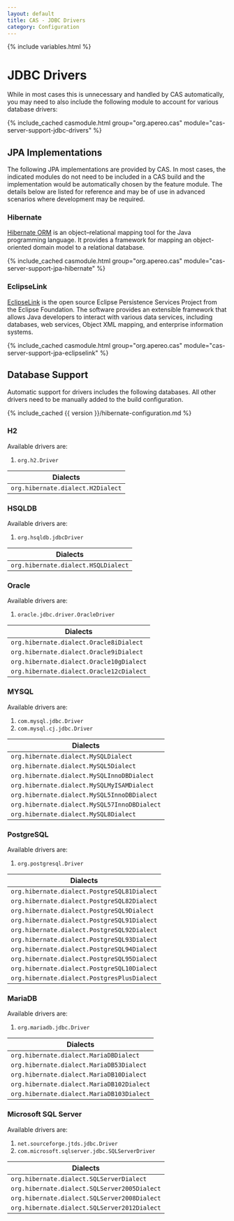 ```yaml
---
layout: default
title: CAS - JDBC Drivers
category: Configuration
---
```

{% include variables.html %}

# JDBC Drivers

While in most cases this is unnecessary and handled by CAS automatically,
you may need to also include the following module to account for various database drivers:

{% include_cached casmodule.html group="org.apereo.cas" module="cas-server-support-jdbc-drivers" %}

## JPA Implementations
                     
The following JPA implementations are provided by CAS. In most cases, the indicated modules do not need
to be included in a CAS build and the implementation would be automatically chosen by the feature module.
The details below are listed for reference and may be of use in advanced scenarios where development may be required.

### Hibernate

[Hibernate ORM](https://hibernate.org/) is an object–relational mapping tool for the Java programming 
language. It provides a framework for mapping an object-oriented domain model to a relational database.

{% include_cached casmodule.html group="org.apereo.cas" module="cas-server-support-jpa-hibernate" %}

### EclipseLink

[EclipseLink](https://www.eclipse.org/eclipselink/) is the open source Eclipse Persistence Services Project from the 
Eclipse Foundation. The software provides an extensible framework that allows 
Java developers to interact with various data services, including databases, 
web services, Object XML mapping, and enterprise information systems.

{% include_cached casmodule.html group="org.apereo.cas" module="cas-server-support-jpa-eclipselink" %}

## Database Support

Automatic support for drivers includes the following databases.
All other drivers need to be manually added to the build configuration.

{% include_cached {{ version }}/hibernate-configuration.md %}

### H2
    
Available drivers are:

1. `org.h2.Driver`

| Dialects             
|-------------------------------------
| `org.hibernate.dialect.H2Dialect`    

### HSQLDB

Available drivers are:

1. `org.hsqldb.jdbcDriver`

| Dialects             
|-------------------------------------
| `org.hibernate.dialect.HSQLDialect`    

### Oracle

Available drivers are:

1. `oracle.jdbc.driver.OracleDriver`

| Dialects             
|-------------------------------------
| `org.hibernate.dialect.Oracle8iDialect`    
| `org.hibernate.dialect.Oracle9iDialect`    
| `org.hibernate.dialect.Oracle10gDialect`    
| `org.hibernate.dialect.Oracle12cDialect`    

### MYSQL

Available drivers are:

1. `com.mysql.jdbc.Driver`
2. `com.mysql.cj.jdbc.Driver`

| Dialects             
|-------------------------------------------------
| `org.hibernate.dialect.MySQLDialect`   
| `org.hibernate.dialect.MySQL5Dialect`   
| `org.hibernate.dialect.MySQLInnoDBDialect`   
| `org.hibernate.dialect.MySQLMyISAMDialect`   
| `org.hibernate.dialect.MySQL5InnoDBDialect`   
| `org.hibernate.dialect.MySQL57InnoDBDialect`  
| `org.hibernate.dialect.MySQL8Dialect`

### PostgreSQL

Available drivers are:

1. `org.postgresql.Driver`

| Dialects             
|------------------------------------------------
| `org.hibernate.dialect.PostgreSQL81Dialect`   
| `org.hibernate.dialect.PostgreSQL82Dialect`   
| `org.hibernate.dialect.PostgreSQL9Dialect`   
| `org.hibernate.dialect.PostgreSQL91Dialect`   
| `org.hibernate.dialect.PostgreSQL92Dialect`   
| `org.hibernate.dialect.PostgreSQL93Dialect`   
| `org.hibernate.dialect.PostgreSQL94Dialect`   
| `org.hibernate.dialect.PostgreSQL95Dialect`   
| `org.hibernate.dialect.PostgreSQL10Dialect`   
| `org.hibernate.dialect.PostgresPlusDialect`

### MariaDB

Available drivers are:

1. `org.mariadb.jdbc.Driver`

| Dialects             
|------------------------------------------------
| `org.hibernate.dialect.MariaDBDialect`   
| `org.hibernate.dialect.MariaDB53Dialect`   
| `org.hibernate.dialect.MariaDB10Dialect`   
| `org.hibernate.dialect.MariaDB102Dialect`   
| `org.hibernate.dialect.MariaDB103Dialect`   

### Microsoft SQL Server 

Available drivers are:

1. `net.sourceforge.jtds.jdbc.Driver`
2. `com.microsoft.sqlserver.jdbc.SQLServerDriver`

| Dialects             
|------------------------------------------------
| `org.hibernate.dialect.SQLServerDialect`   
| `org.hibernate.dialect.SQLServer2005Dialect`   
| `org.hibernate.dialect.SQLServer2008Dialect`  
| `org.hibernate.dialect.SQLServer2012Dialect`  

